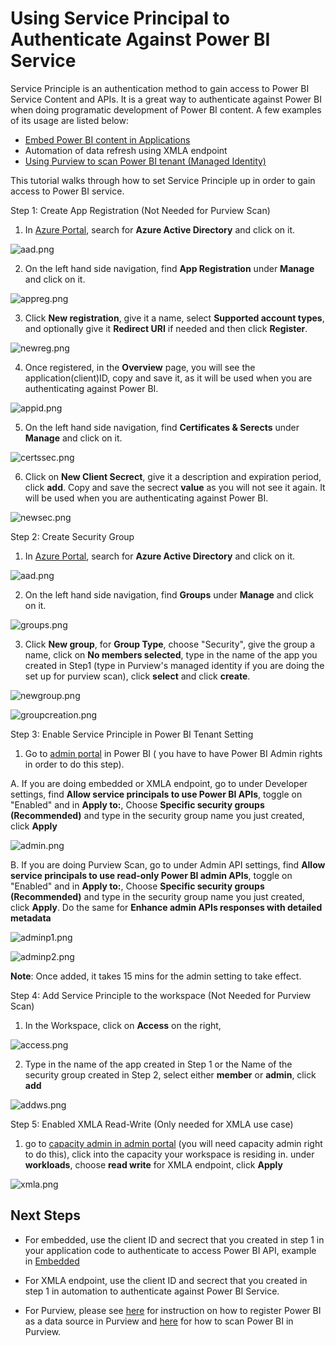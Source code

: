# Using Service Principal to Authenticate Against Power BI Service

Service Principle is an authentication method to gain access to Power BI Service Content and APIs. It is a great way to authenticate against Power BI when doing programatic development of Power BI content. A few examples of its usage are listed below:

* [Embed Power BI content in Applications](https://github.com/lipinght/pbideployment/blob/main/Embedded/EmbeddedOverview.md)
* Automation of data refresh using XMLA endpoint
* [Using Purview to scan Power BI tenant (Managed Identity)](https://github.com/lipinght/PBICookbook/tree/main/PurviewforPBI)

This tutorial walks through how to set Service Principle up in order to gain access to Power BI service.

Step 1: Create App Registration (Not Needed for Purview Scan)

1. In [Azure Portal](https://portal.azure.com/), search for **Azure Active Directory** and click on it.

![aad.png](images/aad.png)

2. On the left hand side navigation, find **App Registration** under **Manage** and click on it.

![appreg.png](images/appreg.png)

3. Click **New registration**, give it a name, select **Supported account types**, and optionally give it **Redirect URI** if needed and then click **Register**.

![newreg.png](images/newreg.png)

4. Once registered, in the **Overview** page, you will see the application(client)ID, copy and save it, as it will be used when you are authenticating against Power BI.

![appid.png](images/appid.png)

5. On the left hand side navigation, find **Certificates & Serects** under **Manage** and click on it.

![certssec.png](images/certssec.png)


6. Click on **New Client Secrect**, give it a description and expiration period, click **add**. Copy and save the secrect **value** as you will not see it again. It will be used when you are authenticating against Power BI.

![newsec.png](images/newsec.png)

Step 2: Create Security Group

1. In [Azure Portal](https://portal.azure.com/), search for **Azure Active Directory** and click on it.

![aad.png](images/aad.png)

2. On the left hand side navigation, find **Groups** under **Manage** and click on it.

![groups.png](images/groups.png)

3. Click **New group**, for **Group Type**, choose "Security", give the group a name, click on **No members selected**, type in the name of the app you created in Step1 (type in Purview's managed identity if you are doing the set up for purview scan), click **select** and click **create**.  

![newgroup.png](images/newgroup.png)

![groupcreation.png](images/creategroup.png)

Step 3: Enable Service Principle in Power BI Tenant Setting

1. Go to [admin portal](https://app.powerbi.com/admin-portal/tenantSettings) in Power BI ( you have to have Power BI Admin rights in order to do this step). 

A. If you are doing embedded or XMLA endpoint, go to under Developer settings, find **Allow service principals to use Power BI APIs**, toggle on "Enabled" and in **Apply to:**, Choose **Specific security groups (Recommended)** and type in the security group name you just created, click **Apply**

![admin.png](images/admin.png)

B. If you are doing Purview Scan, go to under Admin API settings, find **Allow service principals to use read-only Power BI admin APIs**, toggle on "Enabled" and in **Apply to:**, Choose **Specific security groups (Recommended)** and type in the security group name you just created, click **Apply**. Do the same for **Enhance admin APIs responses with detailed metadata**

![adminp1.png](images/adminp1.png)

![adminp2.png](images/adminp2.png)

**Note**: Once added, it takes 15 mins for the admin setting to take effect.

Step 4: Add Service Principle to the workspace (Not Needed for Purview Scan)

1. In the Workspace, click on **Access** on the right,

![access.png](images/access.png)

2. Type in the name of the app created in Step 1 or the Name of the security group created in Step 2, select either **member** or **admin**, click **add**

![addws.png](images/addws.png)

Step 5: Enabled XMLA Read-Write (Only needed for XMLA use case)

1. go to [capacity admin in admin portal](https://app.powerbi.com/admin-portal/capacities) (you will need capacity admin right to do this), click into the capacity your workspace is residing in. under **workloads**, choose **read write** for XMLA endpoint, click **Apply**

![xmla.png](images/xmla.png)

## Next Steps
* For embedded, use the client ID and secrect that you created in step 1 in your application code to authenticate to access Power BI API, example in [Embedded](https://github.com/lipinght/pbideployment/blob/main/Embedded/EmbeddedOverview.md)

* For XMLA endpoint, use the client ID and secrect that you created in step 1 in automation to authenticate against Power BI Service.

* For Purview, please see [here](https://docs.microsoft.com/en-us/azure/purview/register-scan-power-bi-tenant#steps-to-register-in-the-same-tenant) for instruction on how to register Power BI as a data source in Purview and [here](https://docs.microsoft.com/en-us/azure/purview/register-scan-power-bi-tenant#scan) for how to scan Power BI in Purview. 